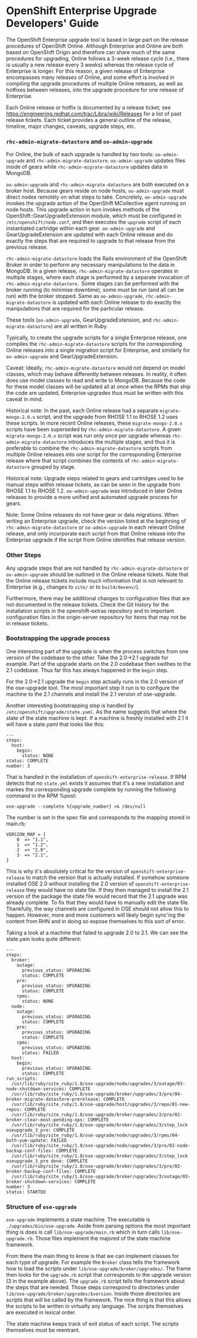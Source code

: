# OpenShift Enterprise Upgrade Developers' Guide #

The OpenShift Enterprise upgrade tool is based in large part on the release
procedures of OpenShift Online.  Although Enterprise and Online are both based
on OpenShift Origin and therefore can share much of the same procedures for
upgrading, Online follows a 3-week release cycle (i.e., there is usually a new
release every 3 weeks) whereas the release cycle of Enterprise is longer.  For
this reason, a given release of Enterprise encompasses many releases of Online,
and some effort is involved in compiling the upgrade procedures of multiple
Online releases, as well as hotfixes between releases, into the upgrade
procedure for one release of Enterprise.

Each Online release or hotfix is documented by a release ticket; see
<https://engineering.redhat.com/trac/Libra/wiki/Releases> for a list of past
release tickets.  Each ticket provides a general outline of the release,
timeline, major changes, caveats, upgrade steps, etc.

### `rhc-admin-migrate-datastore` and `oo-admin-upgrade` ###

For Online, the bulk of each upgrade is handled by two tools: `oo-admin-upgrade`
and `rhc-admin-migrate-datastore`. `oo-admin-upgrade` updates files inside of
gears while `rhc-admin-migrate-datastore` updates data in MongoDB.

`oo-admin-upgrade` and `rhc-admin-migrate-datastore` are both executed on
a broker host.  Because gears reside on node hosts, `oo-admin-upgrade` must
direct nodes remotely on what steps to take.  Concretely, `oo-admin-upgrade`
invokes the upgrade action of the OpenShift MCollective agent running on node
hosts.  This upgrade action in turn invokes methods of the
OpenShift::GearUpgradeExtension module, which must be configured in
`/etc/openshift/node.conf`, and then executes the `upgrade` script of each
instantiated cartridge within each gear.  `oo-admin-upgrade` and
GearUpgradeExtension are updated with each Online release and do exactly the
steps that are required to upgrade to that release from the previous release.

`rhc-admin-migrate-datastore` loads the Rails environment of the OpenShift
Broker in order to perform any necessary manipulations to the data in MongoDB.
In a given release, `rhc-admin-migrate-datastore` operates in multiple stages,
where each stage is performed by a separate invocation of
`rhc-admin-migrate-datastore.` Some stages can be performed with the broker
running (to minimise downtime), some must be run (and all can be run) with the
broker stopped.  Same as `oo-admin-upgrade`, `rhc-admin-migrate-datastore` is
updated with each Online release to do exactly the manipulations that are
required for the particular release.

These tools (`oo-admin-upgrade`, GearUpgradeExtension, and
`rhc-admin-migrate-datastore`) are all written in Ruby.

Typically, to create the upgrade scripts for a single Enterprise release, one
compiles the `rhc-admin-migrate-datastore` scripts for the corresponding
Online releases into a single migration script for Enterprise, and similarly for
`oo-admin-upgrade` and GearUpgradeExtension.

Caveat: Ideally, `rhc-admin-migrate-datastore` would not depend on model
classes, which may behave differently between releases.  In reality, it often
does use model classes to read and write to MongoDB.  Because the code for these
model classes will be updated all at once when the RPMs that ship the code are
updated, Enterprise upgrades thus must be written with this caveat in mind.

Historical note: In the past, each Online release had a separate
`migrate-mongo-2.0.x` script, and the upgrade from RHOSE 1.1 to RHOSE 1.2 uses
these scripts.  In more recent Online releases, these `migrate-mongo-2.0.x`
scripts have been superseded by `rhc-admin-migrate-datastore`.  A given
`migrate-mongo-2.0.x` script was run only once per upgrade whereas
`rhc-admin-migrate-datastore` introduces the multiple stages, and thus it is
preferable to combine the `rhc-admin-migrate-datastore` scripts from multiple
Online releases into one script for the corresponding Enterprise release where
that script combines the contents of `rhc-admin-migrate-datastore` grouped by
stage.

Historical note: Upgrade steps related to gears and cartridges used to be manual
steps within release tickets, as can be seen in the upgrade from RHOSE 1.1 to
RHOSE 1.2. `oo-admin-upgrade` was introduced in later Online releases to provide
a more unified and automated upgrade process for gears.

Note: Some Online releases do not have gear or data migrations.  When writing an
Enterprise upgrade, check the version listed at the beginning of
`rhc-admin-migrate-datastore` or `oo-admin-upgrade` in each relevant Online
release, and only incorporate each script from that Online release into the
Enterprise upgrade if the script from Online identifies that release version.

### Other Steps ###

Any upgrade steps that are not handled by `rhc-admin-migrate-datastore` or
`oo-admin-upgrade` should be outlined in the Online release tickets.
Note that the Online release tickets include much information that is not
relevant to Enterprise (e.g., changes to `site/` or to `build/devenv/`).

Furthermore, there may be additional changes to configuration files that are not
documented in the release tickets.  Check the Git history for the installation
scripts in the openshift-extras repository and to important configuration files
in the origin-server repository for items that may not be in release tickets.

### Bootstrapping the upgrade process ###
One interesting part of the upgrade is when the process switches from one
version of the codebase to the other.  Take the 2.0->2.1 upgrade for example.
Part of the upgrade starts on the 2.0 codebase then swithes to the 2.1
codebase.  Thus far this has always happened in the `begin` step.

For the 2.0->2.1 upgrade the `begin` step actually runs in the 2.0 version of
the ose-upgrade tool.  The most important step it run is to configure the
machine to the 2.1 channels and install the 2.1 version of ose-upgrade.

Another interesting bootstrapping step is handled by
`/etc/openshift/upgrade/state.yaml`.  As the name suggests that where the state
of the state machine is kept.  If a machine is freshly installed with 2.1 it
will have a state.yaml that looks like this:

    --- 
    steps: 
      host: 
        begin: 
          status: NONE
    status: COMPLETE
    number: 3

That is handled in the installation of `openshift-enterprise-release`.  If RPM
detects that no `state.yml` exists it assumes that it's a new installation and
markes the corresponding upgrade complete by running the following command in
the RPM %post:

    ose-upgrade --complete %{upgrade_number} >& /dev/null  

The number is set in the spec file and corresponds to the mapping stored in
main.rb:

    VERSION_MAP = {
        0  => "1.1",
        1  => "1.2",
        2  => "2.0",
        3  => "2.1",
    }

This is why it's absolutely critical for the version of
`openshift-enterprise-release` to match the version that is actually installed.
If somehow someone installed OSE 2.0 without installing the 2.0 version of
`openshift-enterprise-release` they would have no state file.  If they then
managed to install the 2.1 version of the package the state file would record
that the 2.1 upgrade was already complete.  To fix that they would have to
manually edit the state file.  Thankfully, the way channels are configured in
OSE should not allow this to happen.  However, more and more customers will
likely begin sync'ing the content from RHN and in doing so expose themselves to
this sort of error.

Taking a look at a machine that failed to upgrade 2.0 to 2.1.  We can see the
state.yam looks quite different:

    ---
    steps:
      broker:
        outage:
          previous_status: UPGRADING
          status: COMPLETE
        pre:
          previous_status: UPGRADING
          status: COMPLETE
        rpms:
          status: NONE
      node:
        outage:
          previous_status: UPGRADING
          status: COMPLETE
        pre:
          previous_status: UPGRADING
          status: COMPLETE
        rpms:
          previous_status: UPGRADING
          status: FAILED
      host:
        begin:
          previous_status: UPGRADING
          status: COMPLETE
    run_scripts:
      /usr/lib/ruby/site_ruby/1.8/ose-upgrade/node/upgrades/3/outage/03-node-shutdown-services: COMPLETE
      /usr/lib/ruby/site_ruby/1.8/ose-upgrade/broker/upgrades/3/pre/04-broker-migrate-datastore-prerelease: COMPLETE
      /usr/lib/ruby/site_ruby/1.8/ose-upgrade/host/upgrades/3/repo/01-new-repos: COMPLETE
      /usr/lib/ruby/site_ruby/1.8/ose-upgrade/broker/upgrades/3/pre/02-broker-clear-most-pending-ops: COMPLETE
      /usr/lib/ruby/site_ruby/1.8/ose-upgrade/broker/upgrades/3/step_lock oseupgrade_3_pre: COMPLETE
      /usr/lib/ruby/site_ruby/1.8/ose-upgrade/node/upgrades/3/rpms/04-both-yum-update: FAILED
      /usr/lib/ruby/site_ruby/1.8/ose-upgrade/node/upgrades/3/pre/02-node-backup-conf-files: COMPLETE
      /usr/lib/ruby/site_ruby/1.8/ose-upgrade/broker/upgrades/3/step_lock oseupgrade_3_pre done: COMPLETE
      /usr/lib/ruby/site_ruby/1.8/ose-upgrade/broker/upgrades/3/pre/02-broker-backup-conf-files: COMPLETE
      /usr/lib/ruby/site_ruby/1.8/ose-upgrade/broker/upgrades/3/outage/03-broker-shutdown-services: COMPLETE
    number: 3
    status: STARTED

### Structure of `ose-upgrade` ###
`ose-upgrade` implements a state machine.  The executable is
`./upgrades/bin/ose-upgrade`.  Aside from parsing options the most important
thing is does is call `lib/ose-upgrade/main.rb` which in turn calls
`lib/ose-upgrade.rb`.  Those files implement the majored of the state machine
framework.

From there the main thing to know is that we can implement classes for each
type of upgrade.  For example the `Broker` class tells the framework how to
load the scripts under `lib/ose-upgrade/broker/upgrades/`.  The frame then
looks for the `upgrade.rb` script that corresponds to the upgrade version (3 in
the example above).  The `upgrade.rb` script tells the framework about the
steps that are needed.  Those steps correspond to directories under
`lib/ose-upgrade/broker/upgrades/$version`.  Inside those directories are
scripts that will be called by the framework.  The nice thing is that this
allows the scripts to be written in virtually any language.  The scripts
themselves are executed in lexical order.

The state machine keeps track of exit status of each script.  The scripts
themselves must be reentrant.
